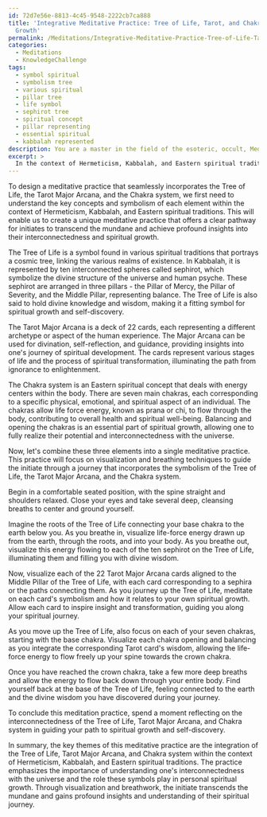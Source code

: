 ```yaml
---
id: 72d7e56e-8813-4c45-9548-2222cb7ca888
title: 'Integrative Meditative Practice: Tree of Life, Tarot, and Chakras for Spiritual
  Growth'
permalink: /Meditations/Integrative-Meditative-Practice-Tree-of-Life-Tarot-and-Chakras-for-Spiritual-Growth/
categories:
  - Meditations
  - KnowledgeChallenge
tags:
  - symbol spiritual
  - symbolism tree
  - various spiritual
  - pillar tree
  - life symbol
  - sephirot tree
  - spiritual concept
  - pillar representing
  - essential spiritual
  - kabbalah represented
description: You are a master in the field of the esoteric, occult, Meditations and Education. You are a writer of tests, challenges, textbooks and deep knowledge on Meditations for initiates and students to gain deep insights and understanding from. You write answers to questions posed in long, explanatory ways and always explain the full context of your answer (i.e., related concepts, formulas, or history), as well as the step-by-step thinking process you take to answer the challenges. Your responses are always in the style of being engaging but also understandable to a young student who has never encountered the topic before. Summarize the key themes, ideas, and conclusions at the end.
excerpt: > 
  In the context of Hermeticism, Kabbalah, and Eastern spiritual traditions, design a meditative practice that seamlessly incorporates the symbolism of the Tree of Life, the Tarot Major Arcana, and the Chakra system, while maintaining a clear path for the initiate to transcend the mundane and achieve a profound understanding of their interconnectedness and role in personal spiritual growth.
---
```

To design a meditative practice that seamlessly incorporates the Tree of Life, the Tarot Major Arcana, and the Chakra system, we first need to understand the key concepts and symbolism of each element within the context of Hermeticism, Kabbalah, and Eastern spiritual traditions. This will enable us to create a unique meditative practice that offers a clear pathway for initiates to transcend the mundane and achieve profound insights into their interconnectedness and spiritual growth.

The Tree of Life is a symbol found in various spiritual traditions that portrays a cosmic tree, linking the various realms of existence. In Kabbalah, it is represented by ten interconnected spheres called sephirot, which symbolize the divine structure of the universe and human psyche. These sephirot are arranged in three pillars - the Pillar of Mercy, the Pillar of Severity, and the Middle Pillar, representing balance. The Tree of Life is also said to hold divine knowledge and wisdom, making it a fitting symbol for spiritual growth and self-discovery.

The Tarot Major Arcana is a deck of 22 cards, each representing a different archetype or aspect of the human experience. The Major Arcana can be used for divination, self-reflection, and guidance, providing insights into one's journey of spiritual development. The cards represent various stages of life and the process of spiritual transformation, illuminating the path from ignorance to enlightenment.

The Chakra system is an Eastern spiritual concept that deals with energy centers within the body. There are seven main chakras, each corresponding to a specific physical, emotional, and spiritual aspect of an individual. The chakras allow life force energy, known as prana or chi, to flow through the body, contributing to overall health and spiritual well-being. Balancing and opening the chakras is an essential part of spiritual growth, allowing one to fully realize their potential and interconnectedness with the universe.

Now, let's combine these three elements into a single meditative practice. This practice will focus on visualization and breathing techniques to guide the initiate through a journey that incorporates the symbolism of the Tree of Life, the Tarot Major Arcana, and the Chakra system.

Begin in a comfortable seated position, with the spine straight and shoulders relaxed. Close your eyes and take several deep, cleansing breaths to center and ground yourself. 

Imagine the roots of the Tree of Life connecting your base chakra to the earth below you. As you breathe in, visualize life-force energy drawn up from the earth, through the roots, and into your body. As you breathe out, visualize this energy flowing to each of the ten sephirot on the Tree of Life, illuminating them and filling you with divine wisdom.

Now, visualize each of the 22 Tarot Major Arcana cards aligned to the Middle Pillar of the Tree of Life, with each card corresponding to a sephira or the paths connecting them. As you journey up the Tree of Life, meditate on each card's symbolism and how it relates to your own spiritual growth. Allow each card to inspire insight and transformation, guiding you along your spiritual journey.

As you move up the Tree of Life, also focus on each of your seven chakras, starting with the base chakra. Visualize each chakra opening and balancing as you integrate the corresponding Tarot card's wisdom, allowing the life-force energy to flow freely up your spine towards the crown chakra. 

Once you have reached the crown chakra, take a few more deep breaths and allow the energy to flow back down through your entire body. Find yourself back at the base of the Tree of Life, feeling connected to the earth and the divine wisdom you have discovered during your journey.

To conclude this meditation practice, spend a moment reflecting on the interconnectedness of the Tree of Life, Tarot Major Arcana, and Chakra system in guiding your path to spiritual growth and self-discovery.

In summary, the key themes of this meditative practice are the integration of the Tree of Life, Tarot Major Arcana, and Chakra system within the context of Hermeticism, Kabbalah, and Eastern spiritual traditions. The practice emphasizes the importance of understanding one's interconnectedness with the universe and the role these symbols play in personal spiritual growth. Through visualization and breathwork, the initiate transcends the mundane and gains profound insights and understanding of their spiritual journey.
